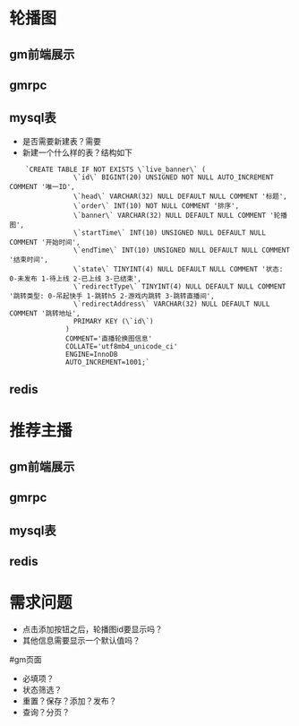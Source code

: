 # 轮播图
## gm前端展示
## gmrpc
## mysql表
- 是否需要新建表？需要
- 新建一个什么样的表？结构如下
```
    `CREATE TABLE IF NOT EXISTS \`live_banner\` (
                \`id\` BIGINT(20) UNSIGNED NOT NULL AUTO_INCREMENT COMMENT '唯一ID',
                \`head\` VARCHAR(32) NULL DEFAULT NULL COMMENT '标题',
                \`order\` INT(10) NOT NULL COMMENT '排序',
                \`banner\` VARCHAR(32) NULL DEFAULT NULL COMMENT '轮播图',
                \`startTime\` INT(10) UNSIGNED NULL DEFAULT NULL COMMENT '开始时间',
                \`endTime\` INT(10) UNSIGNED NULL DEFAULT NULL COMMENT '结束时间',
                \`state\` TINYINT(4) NULL DEFAULT NULL COMMENT '状态: 0-未发布 1-待上线 2-已上线 3-已结束',
                \`redirectType\` TINYINT(4) NULL DEFAULT NULL COMMENT '跳转类型: 0-吊起快手 1-跳转h5 2-游戏内跳转 3-跳转直播间',
                \`redirectAddress\` VARCHAR(32) NULL DEFAULT NULL COMMENT '跳转地址',
                PRIMARY KEY (\`id\`)
              )
              COMMENT='直播轮换图信息'
              COLLATE='utf8mb4_unicode_ci'
              ENGINE=InnoDB
              AUTO_INCREMENT=1001;`
```
## redis

# 推荐主播
## gm前端展示
## gmrpc
## mysql表
## redis

# 需求问题
- 点击添加按钮之后，轮播图id要显示吗？
- 其他信息需要显示一个默认值吗？

#gm页面
- 必填项？
- 状态筛选？
- 重置？保存？添加？发布？
- 查询？分页？